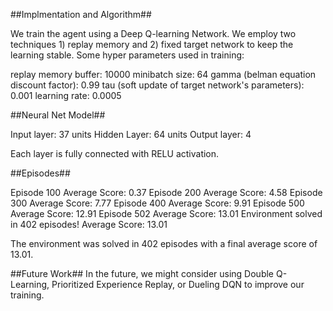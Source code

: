 ##Implmentation and Algorithm##

We train the agent using a Deep Q-learning Network. We employ two techniques 1) replay memory and 2) fixed target network to keep the learning stable. Some hyper parameters used in training:

replay memory buffer: 10000
minibatch size: 64
gamma (belman equation discount factor): 0.99
tau (soft update of target network's parameters): 0.001
learning rate: 0.0005

##Neural Net Model##

Input layer: 37 units
Hidden Layer: 64 units
Output layer: 4

Each layer is fully connected with RELU activation.

##Episodes##

Episode 100	Average Score: 0.37
Episode 200	Average Score: 4.58
Episode 300	Average Score: 7.77
Episode 400	Average Score: 9.91
Episode 500	Average Score: 12.91
Episode 502	Average Score: 13.01
Environment solved in 402 episodes!	Average Score: 13.01

The environment was solved in 402 episodes with a final average score of 13.01.

##Future Work##
In the future, we might consider using Double Q-Learning, Prioritized Experience Replay, or Dueling DQN to improve our training.


